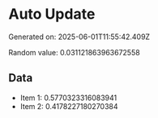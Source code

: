 # Auto Update

Generated on: 2025-06-01T11:55:42.409Z

Random value: 0.031121863963672558

## Data

- Item 1: 0.5770323316083941
- Item 2: 0.4178227180270384